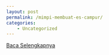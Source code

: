 ```yaml
---
layout: post
permalink: /mimpi-membuat-es-campur/
categories:
    - Uncategorized
---
```


[Baca Selengkapnya](/03)